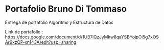 # Portafolio Bruno Di Tommaso

Entrega de portafolio Algoritmo y Estructura de Datos

Link de portafolio : https://docs.google.com/document/d/1UB7iQzJyMkw8qaYSBYojpOl5g7xOSAr9xzQP-xn143A/edit?usp=sharing
